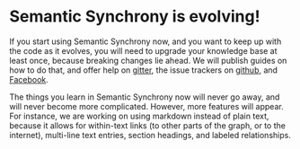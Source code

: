 # Semantic Synchrony is evolving!

If you start using Semantic Synchrony now, and you want to keep up with the code as it evolves, you will need to upgrade your knowledge base at least once, because breaking changes lie ahead. We will publish guides on how to do that, and offer help on [gitter](http://www.gitter.im/synchrony), the issue trackers on [github](http://www.github.com/synchrony), and [Facebook](facebook.com/semanticsynchrony/).

The things you learn in Semantic Synchrony now will never go away, and will never become more complicated. However, more features will appear. For instance, we are working on using markdown instead of plain text, because it allows for within-text links (to other parts of the graph, or to the internet), multi-line text entries, section headings, and labeled relationships.
